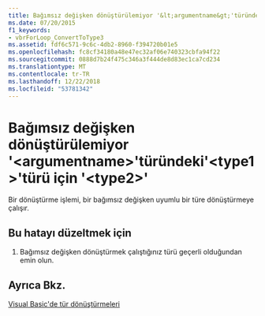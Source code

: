 ```yaml
---
title: Bağımsız değişken dönüştürülemiyor '&lt;argumentname&gt;'türündeki'&lt;type1&gt;'türü için '&lt;type2&gt;'
ms.date: 07/20/2015
f1_keywords:
- vbrForLoop_ConvertToType3
ms.assetid: fdf6c571-9c6c-4db2-8960-f394720b01e5
ms.openlocfilehash: fc8cf34180a48e47ec32af06e740323cbfa94f22
ms.sourcegitcommit: 0888d7b24f475c346a3f444de8d83ec1ca7cd234
ms.translationtype: MT
ms.contentlocale: tr-TR
ms.lasthandoff: 12/22/2018
ms.locfileid: "53781342"
---
```

# <a name="cannot-convert-argument-ltargumentnamegt-of-type-lttype1gt-to-type-lttype2gt"></a>Bağımsız değişken dönüştürülemiyor '&lt;argumentname&gt;'türündeki'&lt;type1&gt;'türü için '&lt;type2&gt;'
Bir dönüştürme işlemi, bir bağımsız değişken uyumlu bir türe dönüştürmeye çalışır.  
  
## <a name="to-correct-this-error"></a>Bu hatayı düzeltmek için  
  
1.  Bağımsız değişken dönüştürmek çalıştığınız türü geçerli olduğundan emin olun.  
  
## <a name="see-also"></a>Ayrıca Bkz.  
 [Visual Basic'de tür dönüştürmeleri](../../visual-basic/programming-guide/language-features/data-types/type-conversions.md)
